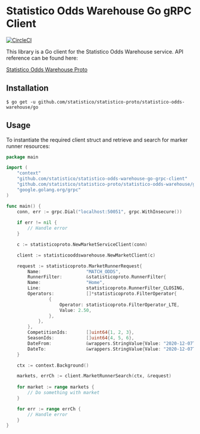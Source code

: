 # Statistico Odds Warehouse Go gRPC Client

[![CircleCI](https://circleci.com/gh/statistico/statistico-odds-warehouse-go-grpc-client/tree/main.svg?style=shield)](https://circleci.com/gh/statistico/statistico-betfair-go-client/tree/master)

This library is a Go client for the Statistico Odds Warehouse service. API reference can be found here:

[Statistico Odds Warehouse Proto](https://github.com/statistico/statistico-proto/tree/main/statistico-odds-warehouse)

## Installation
```.env
$ go get -u github.com/statistico/statistico-proto/statistico-odds-warehouse/go
```
## Usage
To instantiate the required client struct and retrieve and search for marker runner resources:
```go
package main

import (
    "context"
    "github.com/statistico/statistico-odds-warehouse-go-grpc-client"
    "github.com/statistico/statistico-proto/statistico-odds-warehouse/go"
    "google.golang.org/grpc"
)

func main() {
    conn, err := grpc.Dial("localhost:50051", grpc.WithInsecure())
    
    if err != nil {
        // Handle error
    }

    c := statisticoproto.NewMarketServiceClient(conn)

    client := statisticooddswarehouse.NewMarketClient(c)

    request := statisticoproto.MarketRunnerRequest{
        Name:                 "MATCH_ODDS",
        RunnerFilter:         &statisticoproto.RunnerFilter{
        Name:                 "Home",
        Line:                 statisticoproto.RunnerFilter_CLOSING,
        Operators:            []*statisticoproto.FilterOperator{
                {
                    Operator: statisticoproto.FilterOperator_LTE,
                    Value: 2.50,
                },
            },
        },
        CompetitionIds:       []uint64{1, 2, 3},
        SeasonIds:            []uint64{4, 5, 6},
        DateFrom:             &wrappers.StringValue{Value: "2020-12-07T12:00:00+00:00"},
        DateTo:               &wrappers.StringValue{Value: "2020-12-07T20:00:00+00:00"},
    }

    ctx := context.Background()

    markets, errCh := client.MarketRunnerSearch(ctx, &request)
    
    for market := range markets {
        // Do something with market   
    }

    for err := range errCh {
        // Handle error   
    }
}
```